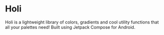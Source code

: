 # Holi
 Holi is a lightweight library of colors, gradients and cool utility functions that all your palettes need! Built using Jetpack Compose for Android.
